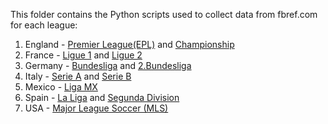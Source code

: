 This folder contains the Python scripts used to collect data from fbref.com for each league:

1. England - [Premier League(EPL)](EPL.py) and [Championship](Championship.py)
1. France - [Ligue 1](Ligue_1.py) and [Ligue 2](Ligue_2.py)
1. Germany - [Bundesliga](Bundesliga.py) and [2.Bundesliga](2.Bundesliga.py)
1. Italy - [Serie A](Serie_A.py) and [Serie B](Serie_B.py)
1. Mexico - [Liga MX](Liga_MX.py)
1. Spain - [La Liga](La_Liga.py) and [Segunda Division](Segunda_Division.py)
1. USA - [Major League Soccer (MLS)](MLS.py)
